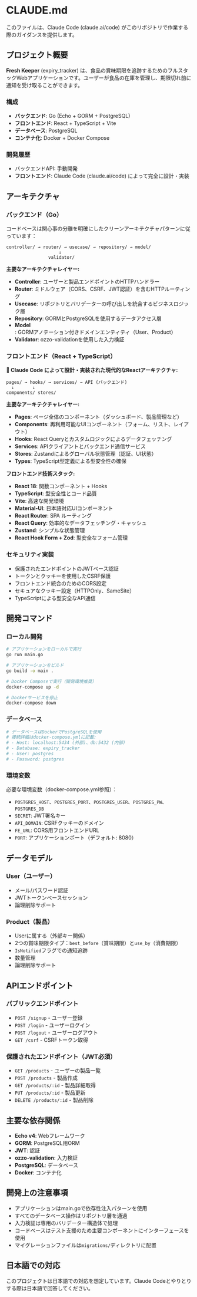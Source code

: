 # CLAUDE.md

このファイルは、Claude Code (claude.ai/code) がこのリポジトリで作業する際のガイダンスを提供します。

## プロジェクト概要

**Fresh Keeper** (expiry_tracker) は、食品の賞味期限を追跡するためのフルスタックWebアプリケーションです。ユーザーが食品の在庫を管理し、期限切れ前に通知を受け取ることができます。

### 構成
- **バックエンド**: Go (Echo + GORM + PostgreSQL)
- **フロントエンド**: React + TypeScript + Vite
- **データベース**: PostgreSQL
- **コンテナ化**: Docker + Docker Compose

### 開発履歴
- バックエンドAPI: 手動開発
- **フロントエンド**: Claude Code (claude.ai/code) によって完全に設計・実装

## アーキテクチャ

### バックエンド（Go）
コードベースは関心事の分離を明確にしたクリーンアーキテクチャパターンに従っています：

```
controller/ → router/ → usecase/ → repository/ → model/
                    ↓
                validator/
```

**主要なアーキテクチャレイヤー:**
- **Controller**: ユーザーと製品エンドポイントのHTTPハンドラー
- **Router**: ミドルウェア（CORS、CSRF、JWT認証）を含むHTTPルーティング
- **Usecase**: リポジトリとバリデーターの呼び出しを統合するビジネスロジック層
- **Repository**: GORMとPostgreSQLを使用するデータアクセス層
- **Model**: GORMアノテーション付きドメインエンティティ（User、Product）
- **Validator**: ozzo-validationを使用した入力検証

### フロントエンド（React + TypeScript）
**🤖 Claude Code によって設計・実装された現代的なReactアーキテクチャ:**

```
pages/ → hooks/ → services/ → API (バックエンド)
  ↓       ↓
components/ stores/
```

**主要なアーキテクチャレイヤー:**
- **Pages**: ページ全体のコンポーネント（ダッシュボード、製品管理など）
- **Components**: 再利用可能なUIコンポーネント（フォーム、リスト、レイアウト）
- **Hooks**: React Queryとカスタムロジックによるデータフェッチング
- **Services**: APIクライアントとバックエンド通信サービス
- **Stores**: Zustandによるグローバル状態管理（認証、UI状態）
- **Types**: TypeScript型定義による型安全性の確保

**フロントエンド技術スタック:**
- **React 18**: 関数コンポーネント + Hooks
- **TypeScript**: 型安全性とコード品質
- **Vite**: 高速な開発環境
- **Material-UI**: 日本語対応UIコンポーネント
- **React Router**: SPA ルーティング
- **React Query**: 効率的なデータフェッチング・キャッシュ
- **Zustand**: シンプルな状態管理
- **React Hook Form + Zod**: 型安全なフォーム管理

### セキュリティ実装
- 保護されたエンドポイントのJWTベース認証
- トークンとクッキーを使用したCSRF保護
- フロントエンド統合のためのCORS設定
- セキュアなクッキー設定（HTTPOnly、SameSite）
- TypeScriptによる型安全なAPI通信

## 開発コマンド

### ローカル開発
```bash
# アプリケーションをローカルで実行
go run main.go

# アプリケーションをビルド
go build -o main .

# Docker Composeで実行（開発環境推奨）
docker-compose up -d

# Dockerサービスを停止
docker-compose down
```

### データベース
```bash
# データベースはDockerでPostgreSQLを使用
# 接続詳細はdocker-compose.ymlに記載:
# - Host: localhost:5434 (外部)、db:5432 (内部)
# - Database: expiry_tracker
# - User: postgres
# - Password: postgres
```

### 環境変数
必要な環境変数（docker-compose.yml参照）：
- `POSTGRES_HOST`、`POSTGRES_PORT`、`POSTGRES_USER`、`POSTGRES_PW`、`POSTGRES_DB`
- `SECRET`: JWT署名キー
- `API_DOMAIN`: CSRFクッキーのドメイン
- `FE_URL`: CORS用フロントエンドURL
- `PORT`: アプリケーションポート（デフォルト: 8080）

## データモデル

### User（ユーザー）
- メール/パスワード認証
- JWTトークンベースセッション
- 論理削除サポート

### Product（製品）
- Userに属する（外部キー関係）
- 2つの賞味期限タイプ：`best_before`（賞味期限）と`use_by`（消費期限）
- `IsNotified`フラグでの通知追跡
- 数量管理
- 論理削除サポート

## APIエンドポイント

### パブリックエンドポイント
- `POST /signup` - ユーザー登録
- `POST /login` - ユーザーログイン
- `POST /logout` - ユーザーログアウト
- `GET /csrf` - CSRFトークン取得

### 保護されたエンドポイント（JWT必須）
- `GET /products` - ユーザーの製品一覧
- `POST /products` - 製品作成
- `GET /products/:id` - 製品詳細取得
- `PUT /products/:id` - 製品更新
- `DELETE /products/:id` - 製品削除

## 主要な依存関係

- **Echo v4**: Webフレームワーク
- **GORM**: PostgreSQL用ORM
- **JWT**: 認証
- **ozzo-validation**: 入力検証
- **PostgreSQL**: データベース
- **Docker**: コンテナ化

## 開発上の注意事項

- アプリケーションはmain.goで依存性注入パターンを使用
- すべてのデータベース操作はリポジトリ層を通過
- 入力検証は専用のバリデーター構造体で処理
- コードベースはテスト支援のため主要コンポーネントにインターフェースを使用
- マイグレーションファイルは`migrations/`ディレクトリに配置

## 日本語での対応

このプロジェクトは日本語での対応を想定しています。Claude Codeとやりとりする際は日本語で回答してください。